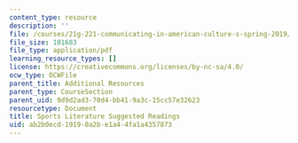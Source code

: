 ```yaml
---
content_type: resource
description: ''
file: /courses/21g-221-communicating-in-american-culture-s-spring-2019/ab2b0ecd19190a2be1a44fa1a4357873_MIT21G_221S19_sportslit.pdf
file_size: 101683
file_type: application/pdf
learning_resource_types: []
license: https://creativecommons.org/licenses/by-nc-sa/4.0/
ocw_type: OCWFile
parent_title: Additional Resources
parent_type: CourseSection
parent_uid: 9d9d2ad3-70d4-bb41-9a3c-15cc57e32623
resourcetype: Document
title: Sports Literature Suggested Readings
uid: ab2b0ecd-1919-0a2b-e1a4-4fa1a4357873
---
```


